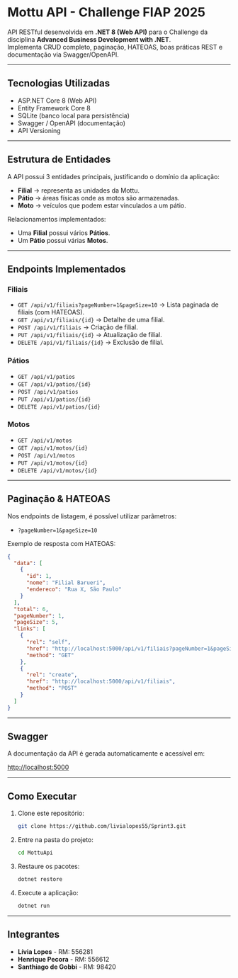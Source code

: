 #  Mottu API - Challenge FIAP 2025

API RESTful desenvolvida em **.NET 8 (Web API)** para o Challenge da disciplina **Advanced Business Development with .NET**.  
Implementa CRUD completo, paginação, HATEOAS, boas práticas REST e documentação via Swagger/OpenAPI.

---

##  Tecnologias Utilizadas
- ASP.NET Core 8 (Web API)
- Entity Framework Core 8
- SQLite (banco local para persistência)
- Swagger / OpenAPI (documentação)
- API Versioning

---

##  Estrutura de Entidades
A API possui 3 entidades principais, justificando o domínio da aplicação:

- **Filial** → representa as unidades da Mottu.  
- **Pátio** → áreas físicas onde as motos são armazenadas.  
- **Moto** → veículos que podem estar vinculados a um pátio.

Relacionamentos implementados:
- Uma **Filial** possui vários **Pátios**.
- Um **Pátio** possui várias **Motos**.

---

## Endpoints Implementados

### Filiais
- `GET /api/v1/filiais?pageNumber=1&pageSize=10` → Lista paginada de filiais (com HATEOAS).  
- `GET /api/v1/filiais/{id}` → Detalhe de uma filial.  
- `POST /api/v1/filiais` → Criação de filial.  
- `PUT /api/v1/filiais/{id}` → Atualização de filial.  
- `DELETE /api/v1/filiais/{id}` → Exclusão de filial.  

### Pátios
- `GET /api/v1/patios`  
- `GET /api/v1/patios/{id}`  
- `POST /api/v1/patios`  
- `PUT /api/v1/patios/{id}`  
- `DELETE /api/v1/patios/{id}`  

### Motos
- `GET /api/v1/motos`  
- `GET /api/v1/motos/{id}`  
- `POST /api/v1/motos`  
- `PUT /api/v1/motos/{id}`  
- `DELETE /api/v1/motos/{id}`  

---

## Paginação & HATEOAS
Nos endpoints de listagem, é possível utilizar parâmetros:
- `?pageNumber=1&pageSize=10`

Exemplo de resposta com HATEOAS:

```json
{
  "data": [
    {
      "id": 1,
      "nome": "Filial Barueri",
      "endereco": "Rua X, São Paulo"
    }
  ],
  "total": 6,
  "pageNumber": 1,
  "pageSize": 5,
  "links": [
    {
      "rel": "self",
      "href": "http://localhost:5000/api/v1/filiais?pageNumber=1&pageSize=5",
      "method": "GET"
    },
    {
      "rel": "create",
      "href": "http://localhost:5000/api/v1/filiais",
      "method": "POST"
    }
  ]
}
```

---

##  Swagger
A documentação da API é gerada automaticamente e acessível em:

 [http://localhost:5000](http://localhost:5000)  

---

## Como Executar
1. Clone este repositório:
   ```bash
   git clone https://github.com/livialopes55/Sprint3.git
   ```
2. Entre na pasta do projeto:
   ```bash
   cd MottuApi
   ```
3. Restaure os pacotes:
   ```bash
   dotnet restore
   ```
4. Execute a aplicação:
   ```bash
   dotnet run
   ```

---

## Integrantes
- **Lívia Lopes** - RM: 556281  
- **Henrique Pecora** - RM: 556612  
- **Santhiago de Gobbi** - RM: 98420  

